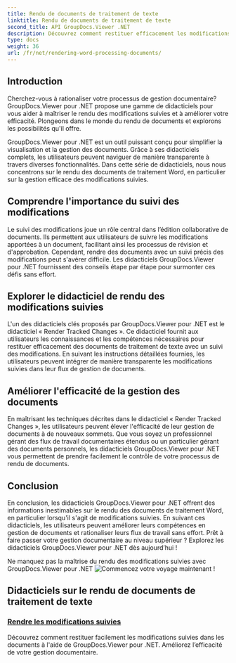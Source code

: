 ```yaml
---
title: Rendu de documents de traitement de texte
linktitle: Rendu de documents de traitement de texte
second_title: API GroupDocs.Viewer .NET
description: Découvrez comment restituer efficacement les modifications suivies dans les documents de traitement de texte à l'aide de GroupDocs.Viewer pour .NET. Élevez vos compétences en gestion de documents.
type: docs
weight: 36
url: /fr/net/rendering-word-processing-documents/
---
```


## Introduction

Cherchez-vous à rationaliser votre processus de gestion documentaire? GroupDocs.Viewer pour .NET propose une gamme de didacticiels pour vous aider à maîtriser le rendu des modifications suivies et à améliorer votre efficacité. Plongeons dans le monde du rendu de documents et explorons les possibilités qu'il offre.

GroupDocs.Viewer pour .NET est un outil puissant conçu pour simplifier la visualisation et la gestion des documents. Grâce à ses didacticiels complets, les utilisateurs peuvent naviguer de manière transparente à travers diverses fonctionnalités. Dans cette série de didacticiels, nous nous concentrons sur le rendu des documents de traitement Word, en particulier sur la gestion efficace des modifications suivies.

## Comprendre l'importance du suivi des modifications

Le suivi des modifications joue un rôle central dans l’édition collaborative de documents. Ils permettent aux utilisateurs de suivre les modifications apportées à un document, facilitant ainsi les processus de révision et d'approbation. Cependant, rendre des documents avec un suivi précis des modifications peut s'avérer difficile. Les didacticiels GroupDocs.Viewer pour .NET fournissent des conseils étape par étape pour surmonter ces défis sans effort.

## Explorer le didacticiel de rendu des modifications suivies

L'un des didacticiels clés proposés par GroupDocs.Viewer pour .NET est le didacticiel « Render Tracked Changes ». Ce didacticiel fournit aux utilisateurs les connaissances et les compétences nécessaires pour restituer efficacement des documents de traitement de texte avec un suivi des modifications. En suivant les instructions détaillées fournies, les utilisateurs peuvent intégrer de manière transparente les modifications suivies dans leur flux de gestion de documents.

## Améliorer l'efficacité de la gestion des documents

En maîtrisant les techniques décrites dans le didacticiel « Render Tracked Changes », les utilisateurs peuvent élever l'efficacité de leur gestion de documents à de nouveaux sommets. Que vous soyez un professionnel gérant des flux de travail documentaires étendus ou un particulier gérant des documents personnels, les didacticiels GroupDocs.Viewer pour .NET vous permettent de prendre facilement le contrôle de votre processus de rendu de documents.

## Conclusion

En conclusion, les didacticiels GroupDocs.Viewer pour .NET offrent des informations inestimables sur le rendu des documents de traitement Word, en particulier lorsqu'il s'agit de modifications suivies. En suivant ces didacticiels, les utilisateurs peuvent améliorer leurs compétences en gestion de documents et rationaliser leurs flux de travail sans effort. Prêt à faire passer votre gestion documentaire au niveau supérieur ? Explorez les didacticiels GroupDocs.Viewer pour .NET dès aujourd’hui !

 Ne manquez pas la maîtrise du rendu des modifications suivies avec GroupDocs.Viewer pour .NET ![Commencez votre voyage maintenant !](./render-tracked-changes/)
## Didacticiels sur le rendu de documents de traitement de texte
### [Rendre les modifications suivies](./render-tracked-changes/)
Découvrez comment restituer facilement les modifications suivies dans les documents à l'aide de GroupDocs.Viewer pour .NET. Améliorez l’efficacité de votre gestion documentaire.